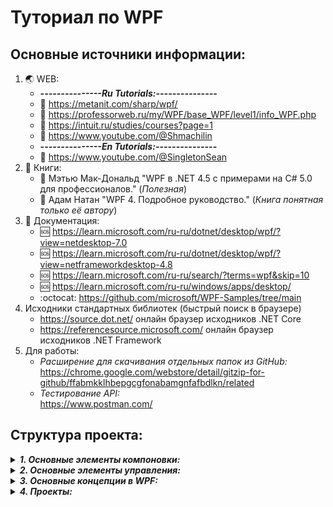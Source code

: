 # Туториал по WPF
## Основные источники информации:
1. :earth_asia: WEB:
   + ___---------------Ru Tutorials:---------------___
   + :speech_balloon: https://metanit.com/sharp/wpf/
   + :speech_balloon: https://professorweb.ru/my/WPF/base_WPF/level1/info_WPF.php
   + :speech_balloon: https://intuit.ru/studies/courses?page=1
   + :speech_balloon: https://www.youtube.com/@Shmachilin
   + ___---------------En Tutorials:---------------___
   + :speech_balloon: https://www.youtube.com/@SingletonSean
3. :notebook: Книги:
   + :blue_book: Мэтью Мак-Дональд "WPF в .NET 4.5 с примерами на C# 5.0 для профессионалов." (*Полезная*)
   + :blue_book: Адам Натан "WPF 4. Подробное руководство." (*Книга понятная только её автору*)
4. :page_with_curl: Документация:
   + :sos: https://learn.microsoft.com/ru-ru/dotnet/desktop/wpf/?view=netdesktop-7.0
   + :sos: https://learn.microsoft.com/ru-ru/dotnet/desktop/wpf/?view=netframeworkdesktop-4.8
   + :sos: https://learn.microsoft.com/ru-ru/search/?terms=wpf&skip=10
   + :sos: https://learn.microsoft.com/ru-ru/windows/apps/desktop/
   + :octocat: https://github.com/microsoft/WPF-Samples/tree/main
5. Исходники стандартных библиотек (быстрый поиск в браузере)
   + https://source.dot.net/ онлайн браузер исходников .NET Core
   + https://referencesource.microsoft.com/ онлайн браузер исходников .NET Framework
6. Для работы:
   + _Расширение для скачивания отдельных папок из GitHub:_ <br>
     https://chrome.google.com/webstore/detail/gitzip-for-github/ffabmkklhbepgcgfonabamgnfafbdlkn/related
   + _Тестирование API:_ <br>
     https://www.postman.com/

## Структура проекта:
<details>
   <summary><b><i>1. Основные элементы компоновки:</i></b></summary>
   
   * *[01_Canvas](01_Элементы_компоновки/01_Canvas/Description.md)*
   * *[02_StackPanel](01_Элементы_компоновки/02_StackPanel/Description.md)*
   * *[03_WrapPanel](01_Элементы_компоновки/03_WrapPanel/Description.md)* 
   * *[04_DockPanel](01_Элементы_компоновки/04_DockPanel/Description.md)* 
   * *[05_Grid](01_Элементы_компоновки/05_Grid/Description.md)* 
   * *[06_GridSplitter](01_Элементы_компоновки/06_GridSplitter/Description.md)* 
</details>
<details>
   <summary><b><i>2. Основные элементы управления:</i></b></summary>
   
   * *[01_Button](02_Элементы_управления/01_Button/Description.md)*
   * *[02_CheckBox/RadioButton](02_Элементы_управления/02_CheckBox_and_RadioButton/Description.md)*
   * *[03_ToolTip/Popup](02_Элементы_управления/03_ToolTip_and_Popup/Description.md)*
   * *[04_GroupBox/Expander](02_Элементы_управления/04_GroupBox_and_Expander/Description.md)*
   * *[05_ScrollViewer](02_Элементы_управления/05_ScrollViewer/Description.md)*
   * *[06_TextElements](02_Элементы_управления/06_TextElements/Description.md)*
   * *[07_ListBox](02_Элементы_управления/07_ListBox/Description.md)*
   * *[08_ComboBox](02_Элементы_управления/08_ComboBox/Description.md)*
   * *[09_ListView](02_Элементы_управления/09_ListView/Description.md)*
   * *[10_DataGrid](02_Элементы_управления/10_DataGrid/Description.md)*
</details>
<details>
   <summary><b><i>3. Основные концепции в WPF:</i></b></summary>
   
   * *[Ресурсы](03_Основные_концепции_WPF/01_Resources/Description.md)*
   * *[Стили](03_Основные_концепции_WPF/02_Styles/Description.md)*
   * *[Триггеры](03_Основные_концепции_WPF/03_Triggers/Description.md)*
   * *[Привязка данных](03_Основные_концепции_WPF/04_Binding/Description.md)*
   * *[Свойства зависимостей](03_Основные_концепции_WPF/05_DependencyProperty/Description.md)*
   * *[Маршрутизируемые события](03_Основные_концепции_WPF/06_Events/Description.md)*
   * *[Команды](03_Основные_концепции_WPF/07_Commands/Description.md)*
   * *[Шаблоны элементов управления](03_Основные_концепции_WPF/08_Templates/Description.md)*
   * *[Логическое и визуальное дерево](03_Основные_концепции_WPF/09_LVTrees/Description.md)*
   * *[Шаблоны данных](03_Основные_концепции_WPF/10_DataTemplate/Description.md)*
   * *[Коллекции данных - ObservableCollection](03_Основные_концепции_WPF/11_ObservableCollection/Description.md)*
   * *[Уведомления об изменениях свойств - INotifyPropertyChanged](03_Основные_концепции_WPF/12_INotifyPropertyChanged/Description.md)*
</details>
<details>
   <summary><b><i>4. Проекты:</i></b></summary>

   * *[Проект №1](Projects_Examples/Проект_1/) - по серии уроков (Павла Шмачилина WPF+MVVM) https://www.youtube.com/@Shmachilin* --> <br>
   _Статистика по COVID из института хопкинса, с визуализацией на график и карты._ <br>
   * *[Проект №2](Projects_Examples/Проект_2/) - по серии уроков (Павла Шмачилина WPF+MVVM) https://www.youtube.com/@Shmachilin* --> <br>
     _Асинхронные операции, TPL, в контенксте WPF, на примере реализации шифратора файлов_
   * *[Проект №3](Projects_Examples/Проект_3/) - по серии уроков (Павла Шмачилина WPF+MVVM) https://www.youtube.com/@Shmachilin* --> <br>
     _Работа с EntityFramework и БД в контексте WPF_
   * *[Проект №4](Projects_Examples/Проект_4/) - "Курс по разработке на C# WPF" https://stepik.org/course/108281/promo* --> <br>
     _Разработка менеджера задач на WPF и ASP.NET Core (Если терпение железное)_
   * *[Проект №5](Projects_Examples/Проект_5/) - Работа с EF в контексте WPF и MVVM https://www.youtube.com/@RuslanShishmarev* --> <br>
     _Работа с БД в контексте WPF (😷)_
   * *[Проект №6](Projects_Examples/Проект_6/) - По серии уроков "WPF MVVM Tutorial" https://www.youtube.com/@SingletonSean/playlists* --> <br>
     _Бронирование номеров отеля EF / WPF / MVVM_
   * *[Проект №7](Projects_Examples/Проект_7/) - По серии уроков "Full Stack WPF MVVM" https://www.youtube.com/@SingletonSean/playlists* --> <br>
     _Приложение по торговле акциями в контексте WPF / MVVM / EF_
   
</details>


